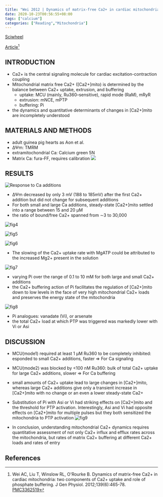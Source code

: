 ```yaml
---
title: "Wei 2012 | Dynamics of matrix-free Ca2+ in cardiac mitochondria: two components of Ca2+ uptake and role of phosphate buffering"
date: 2020-10-23T00:56:55+08:00
tags: ["calcium"]
categories: ["Reading","Mitochondria"]
---
```


[Sciwheel](https://sciwheel.com/work/#/items/1276288)

[Article](https://www.ncbi.nlm.nih.gov/pmc/articles/PMC3362519/)[^Wei2012]

<!--more-->

## INTRODUCTION
* Ca2+ is the central signaling molecule for cardiac excitation-contraction coupling
* Mitochondrial matrix free Ca2+ ([Ca2+]mito) is determined by the balance between Ca2+ uptake, extrusion, and buffering
  * uptake: MCU (mainly,  Ru360–sensitive), rapid mode (RaM), mRyR
  * extrusion: mNCE, mPTP
  * buffering: Pi
* the dynamics and quantitative determinants of changes in [Ca2+]mito are incompletely understood

## MATERIALS AND METHODS
* adult guinea pig hearts as Aon et al.
* ΔΨm: TMRM
* extramitochondrial Ca: Calcium green 5N
* Matrix Ca: fura-FF, requires calibration
![](https://www.ncbi.nlm.nih.gov/pmc/articles/PMC3362519/bin/JGP_201210784_Fig1.jpg)

## RESULTS
![](https://www.ncbi.nlm.nih.gov/pmc/articles/PMC3362519/bin/JGP_201210784_Fig2.jpg "Response to Ca additions")

* ΔΨm decreased by only 3 mV (188 to 185mV) after the first Ca2+ addition but did not change for subsequent additions
* For both small and large Ca additions, steady-state [Ca2+]mito settled into a range between 15 and 20 µM
* the ratio of bound/free Ca2+ spanned from ∼3 to 30,000

![fig4](https://www.ncbi.nlm.nih.gov/pmc/articles/PMC3362519/bin/JGP_201210784_Fig4.jpg "Response to MCU inhibitor")

![fig5](https://www.ncbi.nlm.nih.gov/pmc/articles/PMC3362519/bin/JGP_201210784_Fig5.jpg "Resetting of [Ca2+]mito (black) for two Ca2+ additions")

![fig6](https://www.ncbi.nlm.nih.gov/pmc/articles/PMC3362519/bin/JGP_201210784_Fig6.jpg "Effect of Mg2+ on the regulation of mitochondrial Ca2+")
* The slowing of the Ca2+ uptake rate with MgATP could be attributed to the increased Mg2+ present in the solution

![fig7](https://www.ncbi.nlm.nih.gov/pmc/articles/PMC3362519/bin/JGP_201210784_Fig7.jpg "Inorganic phosphate (Pi) dependence of mitochondrial Ca2+ uptake")
* varying Pi over the range of 0.1 to 10 mM for both large and small Ca2+ additions
* the Ca2+ buffering action of Pi facilitates the regulation of [Ca2+]mito down to low levels in the face of very high mitochondrial Ca2+ loads and preserves the energy state of the mitochondria

![fig8](https://www.ncbi.nlm.nih.gov/pmc/articles/PMC3362519/bin/JGP_201210784_Fig8.jpg "Effects of Pi, (black), arsenate (Asi, blue), or vanadate (Vi, red) anions on the regulation of mitochondrial Ca2+")
* Pi analogues: vanadate (Vi), or arsenate
* the total Ca2+ load at which PTP was triggered was markedly lower with Vi or Asi

## DISCUSSION
* MCU(mode1) required at least 1 µM Ru360 to be completely inhibited: esponded to small Ca2+ additions, faster => For Ca signaling
* MCU(mode2) was blocked by <100 nM Ru360: bulk of total Ca2+ uptake for large Ca2+ additions, slower => For Ca buffering
* small amounts of Ca2+ uptake lead to large changes in [Ca2+]mito, whereas large Ca2+ additions give only a transient increase in [Ca2+]mito with no change or an even a lower steady-state Ca2+
* Substitution of Pi with Asi or Vi had striking effects on [Ca2+]mito and the threshold for PTP activation. Interestingly, Asi and Vi had opposite effects on [Ca2+]mito for multiple pulses but they both sensitized the mitochondria to PTP activation
![fig9](https://www.ncbi.nlm.nih.gov/pmc/articles/PMC3362519/bin/JGP_201210784_Fig9.jpg "Summary of the mechanisms governing mitochondrial Ca2+ dynamics")

* In conclusion, understanding mitochondrial Ca2+ dynamics requires quantitative assessment of not only Ca2+ influx and efflux rates across the mitochondria, but rates of matrix Ca2+ buffering at different Ca2+ loads and rates of entry

## References
[^Wei2012]: Wei AC, Liu T, Winslow RL, O'Rourke B. Dynamics of matrix-free Ca2+ in cardiac mitochondria: two components of Ca2+ uptake and role of phosphate buffering. J Gen Physiol. 2012;139(6):465-78. [PMC3362519](https://www.ncbi.nlm.nih.gov/pmc/articles/PMC3362519/)
